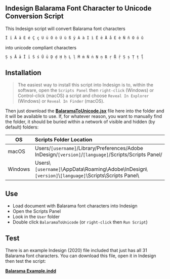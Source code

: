 ## Indesign Balarama Font Character to Unicode Conversion Script

This Indesign script will convert Balarama font characters 

```c 
Ï ï Ä ä É é Ç ç Ü ü Ò ò Ù ù ß ÿ À à Ì ì Ë ë Å å È è Ñ ñ Ö ö û 
```

into unicode compliant characters

```c 
Ṣ ṣ Ā ā Ī ī Ś ś Ū ū Ḍ ḍ Ḥ ḥ Ḷ ḷ Ṁ ṁ Ṅ ṅ Ṇ ṇ Ṛ ṛ Ṝ ṝ Ṣ ṣ Ṭ ṭ ḹ
```

## Installation

>The easiest way to install this script into Indesign is to, within the software, open the ```Scripts Panel``` then ```right-click``` (Windows) or Control-click (macOS) a script and choose ```Reveal In Explorer``` (Windows) or ```Reveal In Finder``` (macOS).

Then just download the **[BalaramaToUnicode.jsx](https://github.com/ekendra-nz/indesign-balarama-unicode/raw/main/BalaramaToUnicode.jsx)** file here into the folder and it will be available to use. If, for whatever reason, you want to manually find the folder, it should be buried within a network of visible and hidden (by default) folders:

 OS | Scripts Folder Location
|--------------|:-----| 
| macOS |  Users/```[username]```/Library/Preferences/Adobe InDesign/```[version]```/```[language]```/Scripts/Scripts Panel/
| Windows |  Users\\```[username]```\AppData\Roaming\Adobe\InDesign\\```[version]```\\```[language]```\Scripts\Scripts Panel\

## Use

- Load document with Balarama font characters into Indesign
- Open the Scripts Panel
- Look in the ```User``` folder 
- Double click ```BalaramaToUnicode``` (or ```right-click``` then ```Run Script```) 

## Test

There is an example Indesign (2020) file included that just has all 31 Balarama font characters. You can download this file, open it in Indesign then test the script:
 

**[Balarama Example.indd](https://github.com/ekendra-nz/indesign-balarama-unicode/raw/main/Balarama%20Example.indd)**
  